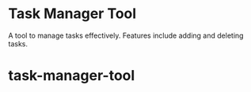 # Task Manager Tool
A tool to manage tasks effectively. Features include adding and deleting tasks.
# task-manager-tool
